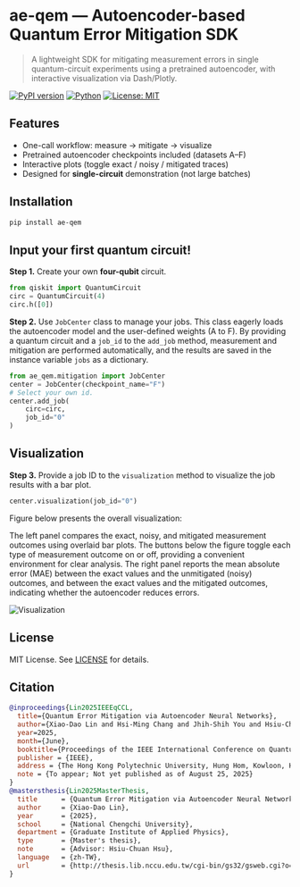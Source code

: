 # ae-qem — Autoencoder-based Quantum Error Mitigation SDK

> A lightweight SDK for mitigating measurement errors in single quantum-circuit experiments using a pretrained autoencoder, with interactive visualization via Dash/Plotly.

[![PyPI version](https://img.shields.io/pypi/v/ae-qem.svg)](https://pypi.org/project/ae-qem/)
[![Python](https://img.shields.io/badge/python-3.9%2B-blue.svg)](#)
[![License: MIT](https://img.shields.io/badge/License-MIT-yellow.svg)](LICENSE)

## Features

- One-call workflow: measure → mitigate → visualize
- Pretrained autoencoder checkpoints included (datasets A–F)
- Interactive plots (toggle exact / noisy / mitigated traces)
- Designed for **single-circuit** demonstration (not large batches)

## Installation

```bash
pip install ae-qem
```

## Input your first quantum circuit!

**Step 1.** Create your own **four-qubit** circuit.

```python
from qiskit import QuantumCircuit
circ = QuantumCircuit(4)
circ.h([0])
```

**Step 2.** Use `JobCenter` class to manage your jobs. This class eagerly loads the autoencoder model and the user-defined weights (A to F). By providing a quantum circuit and a `job_id` to the `add_job` method, measurement and mitigation are performed automatically, and the results are saved in the instance variable `jobs` as a dictionary.

```python
from ae_qem.mitigation import JobCenter
center = JobCenter(checkpoint_name="F")
# Select your own id.
center.add_job(
    circ=circ,
    job_id="0"
)
```

## Visualization

**Step 3.** Provide a job ID to the `visualization` method to visualize the job results with a bar plot.

```python
center.visualization(job_id="0")
```

Figure below presents the overall visualization:

The left panel compares the exact, noisy, and mitigated measurement outcomes using overlaid bar plots. The buttons below the figure toggle each type of measurement outcome on or off, providing a convenient environment for clear analysis. The right panel reports the mean absolute error (MAE) between the exact values and the unmitigated (noisy) outcomes, and between the exact values and the mitigated outcomes, indicating whether the autoencoder reduces errors.

![Visualization](https://raw.githubusercontent.com/Y-Frieren-Y/ae-qem/main/docs/images/visualization.png)

## License

MIT License. See [LICENSE](LICENSE) for details.

## Citation

```bibtex
@inproceedings{Lin2025IEEEqCCL,
  title={Quantum Error Mitigation via Autoencoder Neural Networks},
  author={Xiao-Dao Lin and Hsi-Ming Chang and Jhih-Shih You and Hsiu-Chuan Hsu},
  year=2025,
  month={June},
  booktitle={Proceedings of the IEEE International Conference on Quantum Control, Computing and Learning (IEEE qCCL2025)},
  publisher = {IEEE},
  address = {The Hong Kong Polytechnic University, Hung Hom, Kowloon, Hong Kong},
  note = {To appear; Not yet published as of August 25, 2025}
}
@mastersthesis{Lin2025MasterThesis,
  title      = {Quantum Error Mitigation via Autoencoder Neural Networks},
  author     = {Xiao-Dao Lin},
  year       = {2025},
  school     = {National Chengchi University},
  department = {Graduate Institute of Applied Physics},
  type       = {Master's thesis},
  note       = {Advisor: Hsiu-Chuan Hsu},
  language   = {zh-TW},
  url        = {http://thesis.lib.nccu.edu.tw/cgi-bin/gs32/gsweb.cgi?o=dallcdr&s=id=%22G0112755009%22.&searchmode=basic}
}

```
